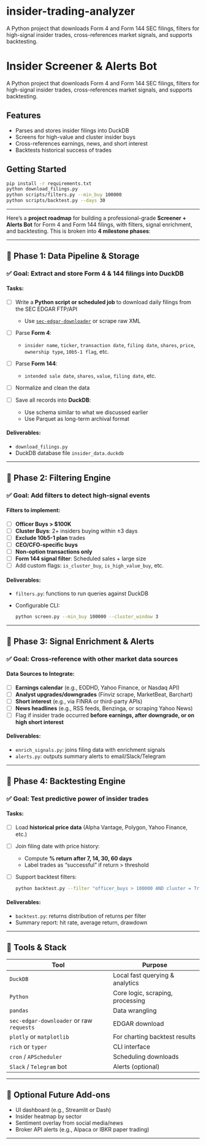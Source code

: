 # insider-trading-analyzer
A Python project that downloads Form 4 and Form 144 SEC filings, filters for high-signal insider trades, cross-references market signals, and supports backtesting.


# Insider Screener & Alerts Bot

A Python project that downloads Form 4 and Form 144 SEC filings, filters for high-signal insider trades, cross-references market signals, and supports backtesting.

## Features
- Parses and stores insider filings into DuckDB
- Screens for high-value and cluster insider buys
- Cross-references earnings, news, and short interest
- Backtests historical success of trades

## Getting Started
```bash
pip install -r requirements.txt
python download_filings.py
python scripts/filters.py --min_buy 100000
python scripts/backtest.py --days 30
```

---



Here’s a **project roadmap** for building a professional-grade **Screener + Alerts Bot** for Form 4 and Form 144 filings, with filters, signal enrichment, and backtesting. This is broken into **4 milestone phases**:

---

## 🔹 **Phase 1: Data Pipeline & Storage**

### ✅ Goal: Extract and store Form 4 & 144 filings into DuckDB

#### Tasks:

* [ ] Write a **Python script or scheduled job** to download daily filings from the SEC EDGAR FTP/API

  * Use [`sec-edgar-downloader`](https://github.com/jadchaar/sec-edgar-downloader) or scrape raw XML
* [ ] Parse **Form 4**:

  * `insider name`, `ticker`, `transaction date`, `filing date`, `shares`, `price`, `ownership type`, `10b5-1 flag`, etc.
* [ ] Parse **Form 144**:

  * `intended sale date`, `shares`, `value`, `filing date`, etc.
* [ ] Normalize and clean the data
* [ ] Save all records into **DuckDB**:

  * Use schema similar to what we discussed earlier
  * Use Parquet as long-term archival format

#### Deliverables:

* `download_filings.py`
* DuckDB database file `insider_data.duckdb`


---

## 🔹 **Phase 2: Filtering Engine**

### ✅ Goal: Add filters to detect high-signal events

#### Filters to implement:

* [ ] **Officer Buys > \$100K**
* [ ] **Cluster Buys**: 2+ insiders buying within ±3 days
* [ ] **Exclude 10b5-1 plan** trades
* [ ] **CEO/CFO-specific buys**
* [ ] **Non-option transactions only**
* [ ] **Form 144 signal filter**: Scheduled sales + large size
* [ ] Add custom flags: `is_cluster_buy`, `is_high_value_buy`, etc.

#### Deliverables:

* `filters.py`: functions to run queries against DuckDB
* Configurable CLI:

  ```bash
  python screen.py --min_buy 100000 --cluster_window 3
  ```

---

## 🔹 **Phase 3: Signal Enrichment & Alerts**

### ✅ Goal: Cross-reference with other market data sources

#### Data Sources to Integrate:

* [ ] **Earnings calendar** (e.g., EODHD, Yahoo Finance, or Nasdaq API)
* [ ] **Analyst upgrades/downgrades** (Finviz scrape, MarketBeat, Barchart)
* [ ] **Short interest** (e.g., via FINRA or third-party APIs)
* [ ] **News headlines** (e.g., RSS feeds, Benzinga, or scraping Yahoo News)
* [ ] Flag if insider trade occurred **before earnings, after downgrade, or on high short interest**

#### Deliverables:

* `enrich_signals.py`: joins filing data with enrichment signals
* `alerts.py`: outputs summary alerts to email/Slack/Telegram

---

## 🔹 **Phase 4: Backtesting Engine**

### ✅ Goal: Test predictive power of insider trades

#### Tasks:

* [ ] Load **historical price data** (Alpha Vantage, Polygon, Yahoo Finance, etc.)
* [ ] Join filing date with price history:

  * Compute **% return after 7, 14, 30, 60 days**
  * Label trades as “successful” if return > threshold
* [ ] Support backtest filters:

  ```bash
  python backtest.py --filter "officer_buys > 100000 AND cluster = True"
  ```

#### Deliverables:

* `backtest.py`: returns distribution of returns per filter
* Summary report: hit rate, average return, drawdown

---

## 🔧 Tools & Stack

| Tool                                     | Purpose                          |
| ---------------------------------------- | -------------------------------- |
| `DuckDB`                                 | Local fast querying & analytics  |
| `Python`                                 | Core logic, scraping, processing |
| `pandas`                                 | Data wrangling                   |
| `sec-edgar-downloader` or raw `requests` | EDGAR download                   |
| `plotly` or `matplotlib`                 | For charting backtest results    |
| `rich` or `typer`                        | CLI interface                    |
| `cron` / `APScheduler`                   | Scheduling downloads             |
| `Slack` / `Telegram` bot                 | Alerts (optional)                |

---

## 🏁 Optional Future Add-ons

* UI dashboard (e.g., Streamlit or Dash)
* Insider heatmap by sector
* Sentiment overlay from social media/news
* Broker API alerts (e.g., Alpaca or IBKR paper trading)

---
